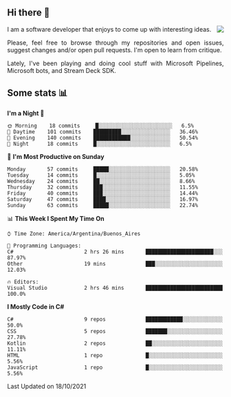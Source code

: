 ## Hi there :slightly_smiling_face:

<img src="https://github-readme-stats.vercel.app/api?username=victorgrycuk&show_icons=true&count_private=true&title_color=F7941E&icon_color=F7941E" align="right">

<p align="justify">
I am a software developer that enjoys to come up with interesting ideas.
<p/>

<p align= "justify">
Please, feel free to browse through my repositories and open issues, suggest changes and/or open pull requests. I'm open to learn from critique.
<p/>

<p align= "justify">
Lately, I've been playing and doing cool stuff with Microsoft Pipelines, Microsoft bots, and Stream Deck SDK.
<p/>

## Some stats :bar_chart:
<!--START_SECTION:waka-->
**I'm a Night 🦉** 

```text
🌞 Morning    18 commits     █░░░░░░░░░░░░░░░░░░░░░░░░   6.5% 
🌆 Daytime    101 commits    █████████░░░░░░░░░░░░░░░░   36.46% 
🌃 Evening    140 commits    ████████████░░░░░░░░░░░░░   50.54% 
🌙 Night      18 commits     █░░░░░░░░░░░░░░░░░░░░░░░░   6.5%

```
📅 **I'm Most Productive on Sunday** 

```text
Monday       57 commits     █████░░░░░░░░░░░░░░░░░░░░   20.58% 
Tuesday      14 commits     █░░░░░░░░░░░░░░░░░░░░░░░░   5.05% 
Wednesday    24 commits     ██░░░░░░░░░░░░░░░░░░░░░░░   8.66% 
Thursday     32 commits     ███░░░░░░░░░░░░░░░░░░░░░░   11.55% 
Friday       40 commits     ███░░░░░░░░░░░░░░░░░░░░░░   14.44% 
Saturday     47 commits     ████░░░░░░░░░░░░░░░░░░░░░   16.97% 
Sunday       63 commits     █████░░░░░░░░░░░░░░░░░░░░   22.74%

```


📊 **This Week I Spent My Time On** 

```text
⌚︎ Time Zone: America/Argentina/Buenos_Aires

💬 Programming Languages: 
C#                       2 hrs 26 mins       ██████████████████████░░░   87.97% 
Other                    19 mins             ███░░░░░░░░░░░░░░░░░░░░░░   12.03%

🔥 Editors: 
Visual Studio            2 hrs 46 mins       █████████████████████████   100.0%

```

**I Mostly Code in C#** 

```text
C#                       9 repos             ████████████░░░░░░░░░░░░░   50.0% 
CSS                      5 repos             ███████░░░░░░░░░░░░░░░░░░   27.78% 
Kotlin                   2 repos             ██░░░░░░░░░░░░░░░░░░░░░░░   11.11% 
HTML                     1 repo              █░░░░░░░░░░░░░░░░░░░░░░░░   5.56% 
JavaScript               1 repo              █░░░░░░░░░░░░░░░░░░░░░░░░   5.56%

```



 Last Updated on 18/10/2021
<!--END_SECTION:waka-->
